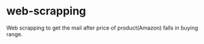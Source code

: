 # web-scrapping
Web scrapping to get the mail after price of product(Amazon) falls in buying range.
